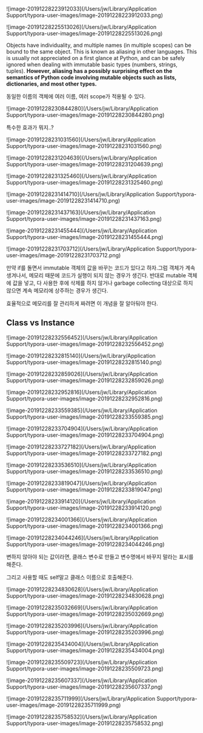 





![image-20191228223912033](/Users/jw/Library/Application Support/typora-user-images/image-20191228223912033.png)

![image-20191228225513026](/Users/jw/Library/Application Support/typora-user-images/image-20191228225513026.png)



Objects have individuality, and multiple names (in multiple scopes) can be bound to the same object. This is known as aliasing in other languages. This is usually not appreciated on a first glance at Python, and can be safely ignored when dealing with immutable basic types (numbers, strings, tuples). **However, aliasing has a possibly surprising effect on the semantics of Python code involving mutable objects such as lists, dictionaries, and most other types.**

동일한 이름의 객체에 여러 이름, 여러 scope가 적용될 수 있다.

![image-20191228230844280](/Users/jw/Library/Application Support/typora-user-images/image-20191228230844280.png)

특수한 효과가 뭐지..?

![image-20191228231031560](/Users/jw/Library/Application Support/typora-user-images/image-20191228231031560.png)



![image-20191228231204639](/Users/jw/Library/Application Support/typora-user-images/image-20191228231204639.png)

![image-20191228231325460](/Users/jw/Library/Application Support/typora-user-images/image-20191228231325460.png)

![image-20191228231414710](/Users/jw/Library/Application Support/typora-user-images/image-20191228231414710.png)

![image-20191228231437163](/Users/jw/Library/Application Support/typora-user-images/image-20191228231437163.png)

![image-20191228231455444](/Users/jw/Library/Application Support/typora-user-images/image-20191228231455444.png)

![image-20191228231703712](/Users/jw/Library/Application Support/typora-user-images/image-20191228231703712.png)

만약 if를 돌면서 immutable 객체의 값을 바꾸는 코드가 있다고 하자.그럼 객체가 계속 생겨나서, 메모리 때문에 코드가 실행이 되지 않는 경우가 생긴다. 반대로 mutable 객체에 값을 넣고, 다 사용한 후에 삭제를 하지 않거나 garbage collecting 대상으로 하지 않으면 계속 메모리에 상주하는 경우가 생긴다.

효율적으로 메모리를 잘 관리하게 짜려면 이 개념을 잘 알아둬야 한다.

## Class vs Instance

![image-20191228232556452](/Users/jw/Library/Application Support/typora-user-images/image-20191228232556452.png)

![image-20191228232815140](/Users/jw/Library/Application Support/typora-user-images/image-20191228232815140.png)

![image-20191228232859026](/Users/jw/Library/Application Support/typora-user-images/image-20191228232859026.png)

![image-20191228232952816](/Users/jw/Library/Application Support/typora-user-images/image-20191228232952816.png)



![image-20191228233559385](/Users/jw/Library/Application Support/typora-user-images/image-20191228233559385.png)

![image-20191228233704904](/Users/jw/Library/Application Support/typora-user-images/image-20191228233704904.png)

![image-20191228233727182](/Users/jw/Library/Application Support/typora-user-images/image-20191228233727182.png)

![image-20191228233536510](/Users/jw/Library/Application Support/typora-user-images/image-20191228233536510.png)

![image-20191228233819047](/Users/jw/Library/Application Support/typora-user-images/image-20191228233819047.png)





![image-20191228233914120](/Users/jw/Library/Application Support/typora-user-images/image-20191228233914120.png)

![image-20191228234001366](/Users/jw/Library/Application Support/typora-user-images/image-20191228234001366.png)



![image-20191228234044246](/Users/jw/Library/Application Support/typora-user-images/image-20191228234044246.png)

변하지 않아야 되는 값이라면, 클래스 변수로 만들고 변수명에서 바꾸지 말라는 표시를 해준다.

그리고 사용할 때도 self말고 클래스 이름으로 호출해준다.

![image-20191228234830628](/Users/jw/Library/Application Support/typora-user-images/image-20191228234830628.png)



![image-20191228235032669](/Users/jw/Library/Application Support/typora-user-images/image-20191228235032669.png)

![image-20191228235203996](/Users/jw/Library/Application Support/typora-user-images/image-20191228235203996.png)

![image-20191228235434004](/Users/jw/Library/Application Support/typora-user-images/image-20191228235434004.png)

![image-20191228235509723](/Users/jw/Library/Application Support/typora-user-images/image-20191228235509723.png)



![image-20191228235607337](/Users/jw/Library/Application Support/typora-user-images/image-20191228235607337.png)

![image-20191228235711999](/Users/jw/Library/Application Support/typora-user-images/image-20191228235711999.png)

![image-20191228235758532](/Users/jw/Library/Application Support/typora-user-images/image-20191228235758532.png)